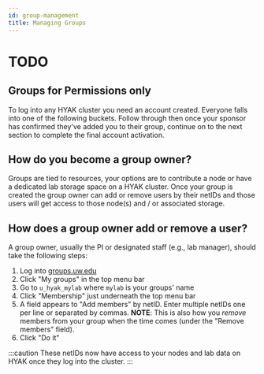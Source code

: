 ```yaml
---
id: group-management
title: Managing Groups
---
```


# TODO

## Groups for Permissions only

To log into any HYAK cluster you need an account created. Everyone falls into one of the following buckets. Follow through then once your sponsor has confirmed they've added you to their group, continue on to the next section to complete the final account activation.

## How do you become a group owner?

Groups are tied to resources, your options are to contribute a node or have a dedicated lab storage space on a HYAK cluster. Once your group is created the group owner can add or remove users by their netIDs and those users will get access to those node(s) and / or associated storage.

## How does a group owner add or remove a user?

A group owner, usually the PI or designated staff (e.g., lab manager), should take the following steps:

1. Log into [groups.uw.edu](https://groups.uw.edu)
2. Click "My groups" in the top menu bar
3. Go to `u_hyak_mylab` where `mylab` is your groups' name
4. Click "Membership" just underneath the top menu bar
5. A field appears to "Add members" by netID. Enter multiple netIDs one per line or separated by commas. **NOTE**: This is also how you *remove* members from your group when the time comes (under the "Remove members" field).
6. Click "Do it"

:::caution
These netIDs now have access to your nodes and lab data on HYAK once they log into the cluster.
:::
